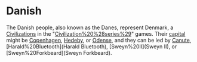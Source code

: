 # Danish

The Danish people, also known as the Danes, represent Denmark, a [Civilizations](civilization) in the "[Civilization%20%28series%29](Civilization)" games. Their [capital](capital) might be [Copenhagen](Copenhagen), [Hedeby](Hedeby), or [Odense](Odense), and they can be led by [Canute](Canute), [Harald%20Bluetooth](Harald Bluetooth), [Sweyn%20II](Sweyn II), or [Sweyn%20Forkbeard](Sweyn Forkbeard).